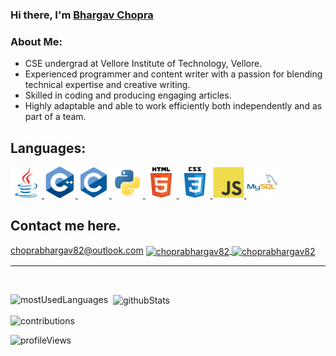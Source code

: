 ### Hi there, I'm [Bhargav Chopra](https://choprabhargav82.github.io)  


### About Me:
- CSE undergrad at Vellore Institute of Technology, Vellore.
- Experienced programmer and content writer with a passion for blending technical expertise and creative writing.
- Skilled in coding and producing engaging articles.
- Highly adaptable and able to work efficiently both independently and as part of a team.


<h2 align="left"><b>Languages:</b></h2>
<p align="left">
  <a href="https://www.java.com">
    <img
      src="https://raw.githubusercontent.com/devicons/devicon/master/icons/java/java-original.svg"
      alt="java"
      width="50"
      height="50"
    />
  </a>
  <a href="https://learn.microsoft.com/en-us/cpp/cpp/cpp-language-reference">
    <img
      src="https://raw.githubusercontent.com/devicons/devicon/master/icons/cplusplus/cplusplus-original.svg"
      alt="cpp"
      width="50"
      height="50"
    />
  </a>
  <a href="https://learn.microsoft.com/en-us/cpp/c-language/c-language-reference">
    <img
      src="https://raw.githubusercontent.com/devicons/devicon/master/icons/c/c-original.svg"
      alt="c"
      width="50"
      height="50"
    />
  </a>
  <a href="https://www.python.org">
    <img
      src="https://raw.githubusercontent.com/devicons/devicon/master/icons/python/python-original.svg"
      alt="python"
      width="50"
      height="50"
    />
  </a>
  <a href="https://developer.mozilla.org/en-US/docs/Web/HTML">
    <img
      src="https://raw.githubusercontent.com/devicons/devicon/master/icons/html5/html5-original-wordmark.svg"
      alt="html"
      width="50"
      height="50"
    />
  </a>
  <a href="https://developer.mozilla.org/en-US/docs/Web/CSS">
    <img
      src="https://raw.githubusercontent.com/devicons/devicon/master/icons/css3/css3-original-wordmark.svg"
      alt="css"
      width="50"
      height="50"
    />
  </a>
  <a href="https://developer.mozilla.org/en-US/docs/Web/JavaScript">
    <img
      src="https://raw.githubusercontent.com/devicons/devicon/master/icons/javascript/javascript-original.svg"
      alt="javascript"
      width="50"
      height="50"
    />
  </a>
  <a href="https://www.mysql.com">
    <img
      src="https://raw.githubusercontent.com/devicons/devicon/master/icons/mysql/mysql-original-wordmark.svg"
      alt="sql"
      width="50"
      height="50"
    />
  </a>

  <br>
</p>

<h2 align="left"><b>Contact me here.</b></h2>
<p align="left">
  <a href="mailto:choprabhargav82@outlook.com">choprabhargav82@outlook.com</a>

  <a href="https://www.linkedin.com/in/choprabhargav82/" target="_blank">
  <img
      align="center"
      src="https://www.vectorlogo.zone/logos/linkedin/linkedin-icon.svg"
      alt="choprabhargav82"
      height="40"
      width="40"
  />
  </a>

  <a href="https://www.instagram.com/choprabhargav82/" target="_blank">
    <img
      align="center"
      src="https://www.vectorlogo.zone/logos/instagram/instagram-icon.svg"
      alt="choprabhargav82"
      height="40"
      width="40"
  />
  </a>
</p>

<hr>
<br>

<p>
  <img
    align="left"
    src="https://github-readme-stats.vercel.app/api/top-langs?username=choprabhargav82&show_icons=true&locale=en&layout=compact"
    alt="mostUsedLanguages"
  />
</p>

<p>
  &nbsp;
  <img
    align="center"
    src="https://github-readme-stats.vercel.app/api?username=choprabhargav82&show_icons=true&locale=en"
    alt="githubStats"
  />
</p>

<p>
  <img
    align="center"
    src="https://github-readme-streak-stats.herokuapp.com/?user=choprabhargav82&"
    alt="contributions"
  />
</p>

<p align="left">
  <img
    src="https://komarev.com/ghpvc/?username=choprabhargav82&label=Profile%20views&color=ff0000&style=flat"
    alt="profileViews"
  />
</p>








<!--

- 🔭 I’m currently working on ...
- 🌱 I’m currently learning ...
- 👯 I’m looking to collaborate on ...
- 🤔 I’m looking for help with ...
- 💬 Ask me about ...
- 📫 How to reach me: ...
- 😄 Pronouns: ...
- ⚡ Fun fact: ...
-->

